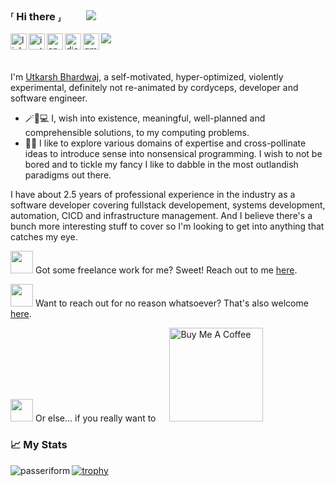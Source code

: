### ⸢ Hi there ⸥ &emsp;&emsp; <img src="https://media.giphy.com/media/DL16f8WL3mKOc/giphy.gif" />

<a href="https://www.linkedin.com/in/passeriform/">
  <img align="left" alt="linkedin" width="26px" src="https://camo.githubusercontent.com/c8a9c5b414cd812ad6a97a46c29af67239ddaeae08c41724ff7d945fb4c047e5/68747470733a2f2f6564656e742e6769746875622e696f2f537570657254696e7949636f6e732f696d616765732f7376672f6c696e6b6564696e2e737667" />
</a>
<a href="https://www.instagram.com/the_og_passeriform/">
  <img align="left" alt="instagram" width="26px" src="https://camo.githubusercontent.com/c9dacf0f25a1489fdbc6c0d2b41cda58b77fa210a13a886d6f99e027adfbd358/68747470733a2f2f6564656e742e6769746875622e696f2f537570657254696e7949636f6e732f696d616765732f7376672f696e7374616772616d2e737667" />
</a>
<a href="https://angel.co/u/passeriform/">
  <img align="left" alt="angellist" width="26px" src="https://camo.githubusercontent.com/682280402aa6fc3a1e7846dcbf74198ade53d0af9efd858421751e662dea55a8/68747470733a2f2f6564656e742e6769746875622e696f2f537570657254696e7949636f6e732f696d616765732f7376672f616e67656c6c6973742e737667" />
</a>
<a href="https://discordapp.com/users/425754505989193749">
  <img align="left" alt="discord" width="26px" src="https://camo.githubusercontent.com/79fcdc7c43f1a1d7c175827976ffee8177814a016fb1b9578ff70f1aef759578/68747470733a2f2f6564656e742e6769746875622e696f2f537570657254696e7949636f6e732f696d616765732f7376672f646973636f72642e737667" />
</a>
<a href="mailto:bhardwajutkarsh.ub@gmail.com">
  <img align="left" alt="gmail" width="26px" src="https://camo.githubusercontent.com/4a3dd8d10a27c272fd04b2ce8ed1a130606f95ea6a76b5e19ce8b642faa18c27/68747470733a2f2f6564656e742e6769746875622e696f2f537570657254696e7949636f6e732f696d616765732f7376672f676d61696c2e737667" />
</a>

![](https://visitor-badge.glitch.me/badge?page_id=passeriform.passeriform)

<br />

I'm [Utkarsh Bhardwaj](https://www.passeriform.com/about/utkarsh-bhardwaj), a self-motivated, hyper-optimized, violently experimental, definitely not re-animated by cordyceps, developer and software engineer.

- 🪄🌟💻 I, wish into existence, meaningful, well-planned and comprehensible solutions, to my computing problems.
- 🔭✨ I like to explore various domains of expertise and cross-pollinate ideas to introduce sense into nonsensical programming. I wish to not be bored and to tickle my fancy I like to dabble in the most outlandish paradigms out there.


I have about 2.5 years of professional experience in the industry as a software developer covering fullstack developement, systems development, automation, CICD and infrastructure management. And I believe there's a bunch more interesting stuff to cover so I'm looking to get into anything that catches my eye.

<img src="https://media.giphy.com/media/WFZvB7VIXBgiz3oDXE/giphy.gif" width="36" /> Got some freelance work for me? Sweet! Reach out to me [here](mailto:bhardwajutkarsh.ub@gmail.com).

<img src="https://media.giphy.com/media/26FlrxySR053aqbtu/giphy.gif" width="36" /> Want to reach out for no reason whatsoever? That's also welcome [here](mailto:bhardwajutkarsh.ub@gmail.com).

<img src="https://media.giphy.com/media/hSKc558Puuj3LIlAfc/giphy.gif" width="36" /> Or else... if you really want to &emsp; <a href="https://www.buymeacoffee.com/utkarshbhardwaj" target="_blank"><img src="https://cdn.buymeacoffee.com/buttons/v2/default-red.png" alt="Buy Me A Coffee" width="150" ></a>


### 📈 My Stats
<img src="https://github-readme-stats.vercel.app/api?username=passeriform&show_icons=true&theme=gotham" alt="passeriform" align="left"/>

[![trophy](https://github-profile-trophy.vercel.app/?username=passeriform&theme=radical&rank=-C&row=2&column=4)](https://github.com/ryo-ma/github-profile-trophy)

